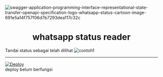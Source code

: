 ![swagger-application-programming-interface-representational-state-transfer-openapi-specification-logo-whatsapp-status-cartoon-image-691e5a14f757f06d7b7293dea117c32c](https://raw.githubusercontent.com/frmdeveloper/whatsapp-status-reader/main/swagger-application-programming-interface-representational-state-transfer-openapi-specification-logo-whatsapp-status-cartoon-image-691e5a14f757f06d7b7293dea117c32c.png)
<h1 align="center">whatsapp status reader</h1>

Tandai status sebagai telah dilihat
![contoh1](https://raw.githubusercontent.com/frmdeveloper/whatsapp-status-reader/main/IMG-20220808-WA0227.jpg)

___
[![Deploy](https://www.herokucdn.com/deploy/button.svg)](https://heroku.com/deploy?template=https://github.com/frmdeveloper/whatsapp-status-reader)
<br>deploy belum berfungsi
